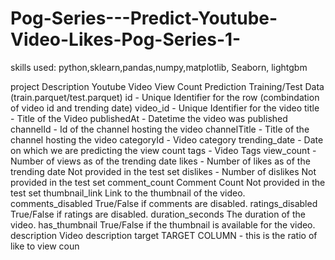 # Pog-Series---Predict-Youtube-Video-Likes-Pog-Series-1-



skills used: python,sklearn,pandas,numpy,matplotlib, Seaborn, lightgbm

project Description Youtube Video View Count Prediction
Training/Test Data (train.parquet/test.parquet)
id - Unique Identifier for the row (combindation of video id and trending date)
video_id - Unique Identifier for the video
title - Title of the Video
publishedAt - Datetime the video was published
channelId - Id of the channel hosting the video
channelTitle - Title of the channel hosting the video
categoryId - Video category
trending_date - Date on which we are predicting the view count
tags - Video Tags
view_count - Number of views as of the trending date
likes - Number of likes as of the trending date Not provided in the test set
dislikes - Number of dislikes Not provided in the test set
comment_count Comment Count Not provided in the test set
thumbnail_link Link to the thumbnail of the video.
comments_disabled True/False if comments are disabled.
ratings_disabled True/False if ratings are disabled.
duration_seconds The duration of the video.
has_thumbnail True/False if the thumbnail is available for the video.
description Video description
target TARGET COLUMN - this is the ratio of like to view coun
